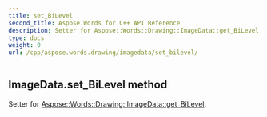 ```yaml
---
title: set_BiLevel
second_title: Aspose.Words for C++ API Reference
description: Setter for Aspose::Words::Drawing::ImageData::get_BiLevel. 
type: docs
weight: 0
url: /cpp/aspose.words.drawing/imagedata/set_bilevel/
---
```

## ImageData.set_BiLevel method


Setter for [Aspose::Words::Drawing::ImageData::get_BiLevel](./get_bilevel/).

